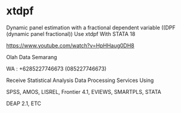 # xtdpf
Dynamic panel estimation with a fractional dependent variable ((DPF (dynamic panel fractional)) Use xtdpf With STATA 18

https://www.youtube.com/watch?v=HpHHaug0DH8

Olah Data Semarang

WA : +6285227746673 (085227746673)

Receive Statistical Analysis Data Processing Services Using

SPSS, AMOS, LISREL, Frontier 4.1, EVIEWS, SMARTPLS, STATA

DEAP 2.1, ETC
